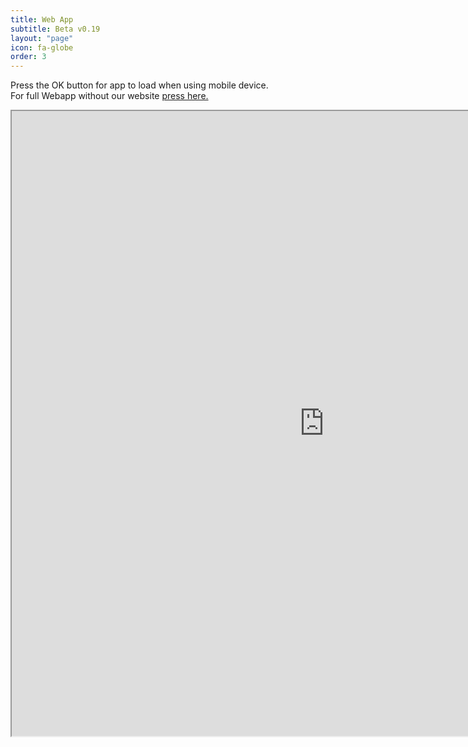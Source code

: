 ```yaml
---
title: Web App
subtitle: Beta v0.19
layout: "page"
icon: fa-globe
order: 3
---
```


Press the OK button for app to load when using mobile device.  
For full Webapp without our website [press here.](http://burnsplastics.com/WebV019) 

<iframe src="https://burnsplastics.com/WebV019" style="width:1000px; height:1000px">

